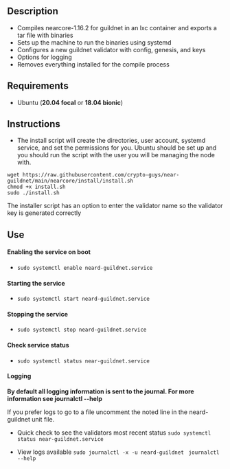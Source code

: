## Description

- Compiles nearcore-1.16.2 for guildnet in an lxc container and exports a tar file with binaries
- Sets up the machine to run the binaries using systemd 
- Configures a new guildnet validator with config, genesis, and keys
- Options for logging
- Removes everything installed for the compile process

## Requirements

- Ubuntu (**20.04 focal** or **18.04 bionic**)
    
## Instructions

- The install script will create the directories, user account, systemd service, and set the permissions for you. Ubuntu should be set up and you should run the script with the user you will be managing the node with.

```
wget https://raw.githubusercontent.com/crypto-guys/near-guildnet/main/nearcore/install/install.sh
chmod +x install.sh
sudo ./install.sh
```

The installer script has an option to enter the validator name so the validator key is generated correctly

## Use


#### Enabling the service on boot
- ```sudo systemctl enable neard-guildnet.service```

#### Starting the service 
- ```sudo systemctl start neard-guildnet.service```

#### Stopping the service 
- ```sudo systemctl stop neard-guildnet.service```

#### Check service status 
- ```sudo systemctl status near-guildnet.service```

#### Logging

**By default all logging information is sent to the journal. For more information see journalctl --help**

If you prefer logs to go to a file uncomment the noted line in the neard-guildnet unit file.

- Quick check to see the validators most recent status
    ```sudo systemctl status near-guildnet.service```

- View logs available
    ```sudo journalctl -x -u neard-guildnet ```
    ```journalctl --help```

